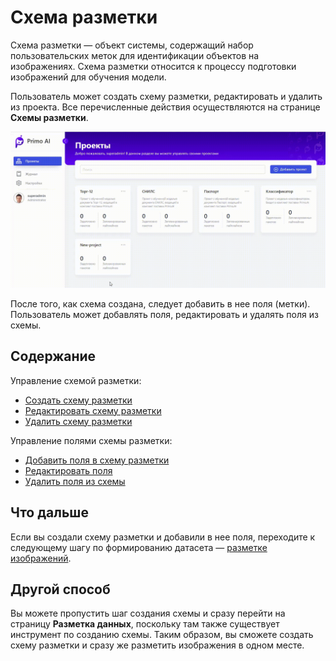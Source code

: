# Схема разметки

Схема разметки — объект системы, содержащий набор пользовательских меток для идентификации объектов на изображениях. Схема разметки относится к процессу подготовки изображений для обучения модели. 

Пользователь может создать схему разметки, редактировать и удалить из проекта. Все перечисленные действия осуществляются на странице **Схемы разметки**. 

![](<../../../../.gitbook/assets1/primo-ai/user-guide/scheme-project-menu.gif>)

После того, как схема создана, следует добавить в нее поля (метки). Пользователь может добавлять поля, редактировать и удалять поля из схемы.


## Содержание

Управление схемой разметки:
* [Создать схему разметки](https://github.com/PrimoRPA/Docs.Rus/blob/1299-%D0%BD%D0%B0%D0%BF%D0%B8%D1%81%D0%B0%D1%82%D1%8C-%D0%B4%D0%BE%D0%BA%D1%83%D0%BC%D0%B5%D0%BD%D1%82-%D0%BF%D0%BE-primoai/primo-ai/user/projects/schemes/operations-with-schemes.md#%D1%81%D0%BE%D0%B7%D0%B4%D0%B0%D1%82%D1%8C-%D1%81%D1%85%D0%B5%D0%BC%D1%83-%D1%80%D0%B0%D0%B7%D0%BC%D0%B5%D1%82%D0%BA%D0%B8)
* [Редактировать схему разметки](https://github.com/PrimoRPA/Docs.Rus/blob/1299-%D0%BD%D0%B0%D0%BF%D0%B8%D1%81%D0%B0%D1%82%D1%8C-%D0%B4%D0%BE%D0%BA%D1%83%D0%BC%D0%B5%D0%BD%D1%82-%D0%BF%D0%BE-primoai/primo-ai/user/projects/schemes/operations-with-schemes.md#%D1%80%D0%B5%D0%B4%D0%B0%D0%BA%D1%82%D0%B8%D1%80%D0%BE%D0%B2%D0%B0%D1%82%D1%8C-%D1%81%D1%85%D0%B5%D0%BC%D1%83-%D1%80%D0%B0%D0%B7%D0%BC%D0%B5%D1%82%D0%BA%D0%B8)
* [Удалить схему разметки](https://github.com/PrimoRPA/Docs.Rus/blob/1299-%D0%BD%D0%B0%D0%BF%D0%B8%D1%81%D0%B0%D1%82%D1%8C-%D0%B4%D0%BE%D0%BA%D1%83%D0%BC%D0%B5%D0%BD%D1%82-%D0%BF%D0%BE-primoai/primo-ai/user/projects/schemes/operations-with-schemes.md#%D1%83%D0%B4%D0%B0%D0%BB%D0%B8%D1%82%D1%8C-%D1%81%D1%85%D0%B5%D0%BC%D1%83-%D1%80%D0%B0%D0%B7%D0%BC%D0%B5%D1%82%D0%BA%D0%B8)

Управление полями схемы разметки:
* [Добавить поля в схему разметки](https://github.com/PrimoRPA/Docs.Rus/blob/1299-%D0%BD%D0%B0%D0%BF%D0%B8%D1%81%D0%B0%D1%82%D1%8C-%D0%B4%D0%BE%D0%BA%D1%83%D0%BC%D0%B5%D0%BD%D1%82-%D0%BF%D0%BE-primoai/primo-ai/user/projects/schemes/operations-with-scheme-fiels.md#%D0%B4%D0%BE%D0%B1%D0%B0%D0%B2%D0%B8%D1%82%D1%8C-%D0%BF%D0%BE%D0%BB%D1%8F-%D0%B2-%D1%81%D1%85%D0%B5%D0%BC%D1%83-%D1%80%D0%B0%D0%B7%D0%BC%D0%B5%D1%82%D0%BA%D0%B8)
* [Редактировать поля](https://github.com/PrimoRPA/Docs.Rus/blob/1299-%D0%BD%D0%B0%D0%BF%D0%B8%D1%81%D0%B0%D1%82%D1%8C-%D0%B4%D0%BE%D0%BA%D1%83%D0%BC%D0%B5%D0%BD%D1%82-%D0%BF%D0%BE-primoai/primo-ai/user/projects/schemes/operations-with-scheme-fiels.md#%D1%80%D0%B5%D0%B4%D0%B0%D0%BA%D1%82%D0%B8%D1%80%D0%BE%D0%B2%D0%B0%D1%82%D1%8C-%D0%BF%D0%BE%D0%BB%D0%B5)
* [Удалить поля из схемы](https://github.com/PrimoRPA/Docs.Rus/blob/1299-%D0%BD%D0%B0%D0%BF%D0%B8%D1%81%D0%B0%D1%82%D1%8C-%D0%B4%D0%BE%D0%BA%D1%83%D0%BC%D0%B5%D0%BD%D1%82-%D0%BF%D0%BE-primoai/primo-ai/user/projects/schemes/operations-with-scheme-fiels.md#%D1%83%D0%B4%D0%B0%D0%BB%D0%B8%D1%82%D1%8C-%D0%BF%D0%BE%D0%BB%D0%B5-%D0%B8%D0%B7-%D1%81%D1%85%D0%B5%D0%BC%D1%8B-%D1%80%D0%B0%D0%B7%D0%BC%D0%B5%D1%82%D0%BA%D0%B8)

## Что дальше

Если вы создали схему разметки и добавили в нее поля, переходите к следующему шагу по формированию датасета — [разметке изображений](https://github.com/PrimoRPA/Docs.Rus/tree/1299-%D0%BD%D0%B0%D0%BF%D0%B8%D1%81%D0%B0%D1%82%D1%8C-%D0%B4%D0%BE%D0%BA%D1%83%D0%BC%D0%B5%D0%BD%D1%82-%D0%BF%D0%BE-primoai/primo-ai/user/projects/labeling). 

## Другой способ

Вы можете пропустить шаг создания схемы и сразу перейти на страницу **Разметка данных**, поскольку там также существует инструмент по созданию схемы. Таким образом, вы сможете создать схему разметки и сразу же разметить изображения в одном месте.
